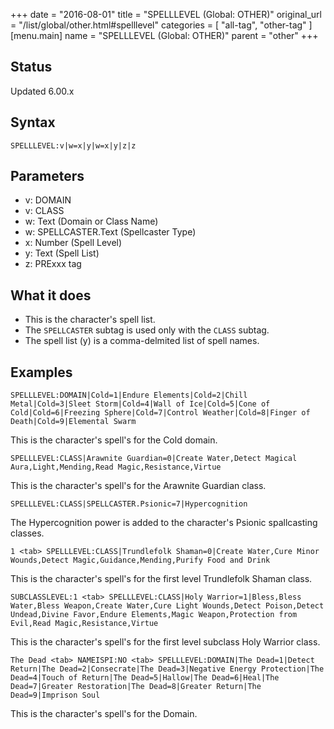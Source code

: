 +++
date = "2016-08-01"
title = "SPELLLEVEL (Global: OTHER)"
original_url = "/list/global/other.html#spelllevel"
categories = [ "all-tag", "other-tag" ]
[menu.main]
    name = "SPELLLEVEL (Global: OTHER)"
    parent = "other"
+++

## Status

Updated 6.00.x

## Syntax

`SPELLLEVEL:v|w=x|y|w=x|y|z|z`

## Parameters

-   v: DOMAIN
-   v: CLASS
-   w: Text (Domain or Class Name)
-   w: SPELLCASTER.Text (Spellcaster Type)
-   x: Number (Spell Level)
-   y: Text (Spell List)
-   z: PRExxx tag



What it does
------------

-   This is the character's spell list.
-   The `SPELLCASTER` subtag is used only with the `CLASS` subtag.
-   The spell list (y) is a comma-delmited list of spell names.

Examples
--------

`SPELLLEVEL:DOMAIN|Cold=1|Endure Elements|Cold=2|Chill Metal|Cold=3|Sleet Storm|Cold=4|Wall of Ice|Cold=5|Cone of Cold|Cold=6|Freezing Sphere|Cold=7|Control Weather|Cold=8|Finger of Death|Cold=9|Elemental Swarm`

This is the character's spell's for the Cold domain.

`SPELLLEVEL:CLASS|Arawnite Guardian=0|Create Water,Detect Magical Aura,Light,Mending,Read Magic,Resistance,Virtue`

This is the character's spell's for the Arawnite Guardian class.

`SPELLLEVEL:CLASS|SPELLCASTER.Psionic=7|Hypercognition`

The Hypercognition power is added to the character's Psionic
spallcasting classes.

`1 <tab> SPELLLEVEL:CLASS|Trundlefolk Shaman=0|Create Water,Cure Minor Wounds,Detect Magic,Guidance,Mending,Purify Food and Drink`

This is the character's spell's for the first level Trundlefolk Shaman
class.

`SUBCLASSLEVEL:1 <tab> SPELLLEVEL:CLASS|Holy Warrior=1|Bless,Bless Water,Bless Weapon,Create Water,Cure Light Wounds,Detect Poison,Detect Undead,Divine Favor,Endure Elements,Magic Weapon,Protection from Evil,Read Magic,Resistance,Virtue`

This is the character's spell's for the first level subclass Holy
Warrior class.

`The Dead <tab> NAMEISPI:NO <tab> SPELLLEVEL:DOMAIN|The Dead=1|Detect Return|The Dead=2|Consecrate|The Dead=3|Negative Energy Protection|The Dead=4|Touch of Return|The Dead=5|Hallow|The Dead=6|Heal|The Dead=7|Greater Restoration|The Dead=8|Greater Return|The Dead=9|Imprison Soul`

This is the character's spell's for the Domain.

